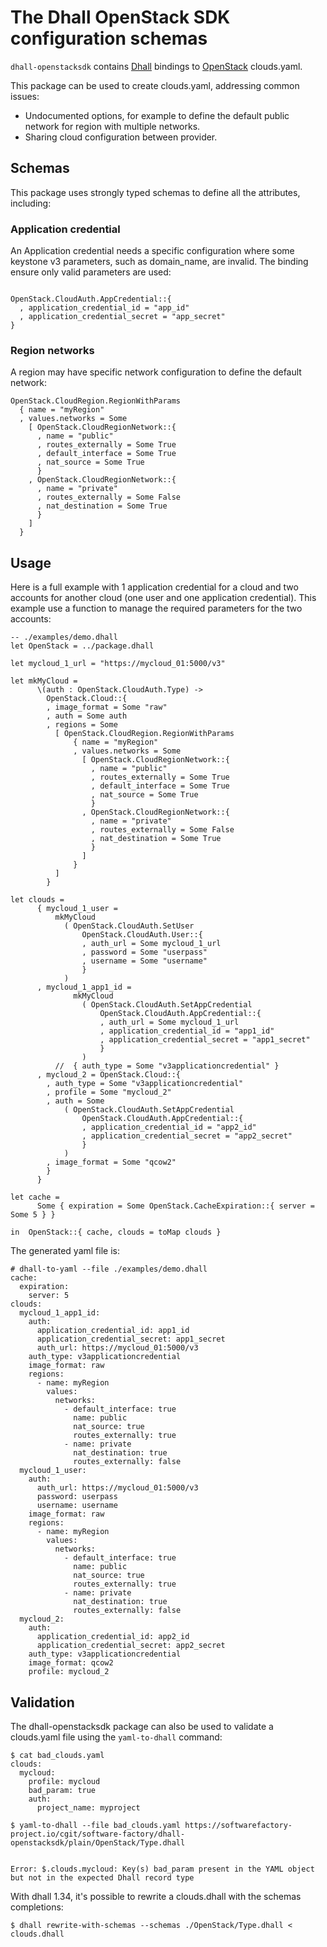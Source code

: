 # The Dhall OpenStack SDK configuration schemas

`dhall-openstacksdk` contains [Dhall][dhall-lang] bindings to [OpenStack][openstacksdk] clouds.yaml.

This package can be used to create clouds.yaml, addressing common issues:

- Undocumented options, for example to define the default public network for region with multiple networks.
- Sharing cloud configuration between provider.

## Schemas

This package uses strongly typed schemas to define all the attributes, including:

### Application credential

An Application credential needs a specific configuration where
some keystone v3 parameters, such as domain_name, are invalid.
The binding ensure only valid parameters are used:

```dhall

OpenStack.CloudAuth.AppCredential::{
  , application_credential_id = "app_id"
  , application_credential_secret = "app_secret"
}
```

### Region networks

A region may have specific network configuration to define the default network:

```dhall
OpenStack.CloudRegion.RegionWithParams
  { name = "myRegion"
  , values.networks = Some
    [ OpenStack.CloudRegionNetwork::{
      , name = "public"
      , routes_externally = Some True
      , default_interface = Some True
      , nat_source = Some True
      }
    , OpenStack.CloudRegionNetwork::{
      , name = "private"
      , routes_externally = Some False
      , nat_destination = Some True
      }
    ]
  }
```

## Usage

Here is a full example with 1 application credential for a cloud and two accounts for another cloud (one user and one application credential).
This example use a function to manage the required parameters for the two accounts:

```dhall
-- ./examples/demo.dhall
let OpenStack = ../package.dhall

let mycloud_1_url = "https://mycloud_01:5000/v3"

let mkMyCloud =
      \(auth : OpenStack.CloudAuth.Type) ->
        OpenStack.Cloud::{
        , image_format = Some "raw"
        , auth = Some auth
        , regions = Some
          [ OpenStack.CloudRegion.RegionWithParams
              { name = "myRegion"
              , values.networks = Some
                [ OpenStack.CloudRegionNetwork::{
                  , name = "public"
                  , routes_externally = Some True
                  , default_interface = Some True
                  , nat_source = Some True
                  }
                , OpenStack.CloudRegionNetwork::{
                  , name = "private"
                  , routes_externally = Some False
                  , nat_destination = Some True
                  }
                ]
              }
          ]
        }

let clouds =
      { mycloud_1_user =
          mkMyCloud
            ( OpenStack.CloudAuth.SetUser
                OpenStack.CloudAuth.User::{
                , auth_url = Some mycloud_1_url
                , password = Some "userpass"
                , username = Some "username"
                }
            )
      , mycloud_1_app1_id =
              mkMyCloud
                ( OpenStack.CloudAuth.SetAppCredential
                    OpenStack.CloudAuth.AppCredential::{
                    , auth_url = Some mycloud_1_url
                    , application_credential_id = "app1_id"
                    , application_credential_secret = "app1_secret"
                    }
                )
          //  { auth_type = Some "v3applicationcredential" }
      , mycloud_2 = OpenStack.Cloud::{
        , auth_type = Some "v3applicationcredential"
        , profile = Some "mycloud_2"
        , auth = Some
            ( OpenStack.CloudAuth.SetAppCredential
                OpenStack.CloudAuth.AppCredential::{
                , application_credential_id = "app2_id"
                , application_credential_secret = "app2_secret"
                }
            )
        , image_format = Some "qcow2"
        }
      }

let cache =
      Some { expiration = Some OpenStack.CacheExpiration::{ server = Some 5 } }

in  OpenStack::{ cache, clouds = toMap clouds }

```

The generated yaml file is:

```
# dhall-to-yaml --file ./examples/demo.dhall
cache:
  expiration:
    server: 5
clouds:
  mycloud_1_app1_id:
    auth:
      application_credential_id: app1_id
      application_credential_secret: app1_secret
      auth_url: https://mycloud_01:5000/v3
    auth_type: v3applicationcredential
    image_format: raw
    regions:
      - name: myRegion
        values:
          networks:
            - default_interface: true
              name: public
              nat_source: true
              routes_externally: true
            - name: private
              nat_destination: true
              routes_externally: false
  mycloud_1_user:
    auth:
      auth_url: https://mycloud_01:5000/v3
      password: userpass
      username: username
    image_format: raw
    regions:
      - name: myRegion
        values:
          networks:
            - default_interface: true
              name: public
              nat_source: true
              routes_externally: true
            - name: private
              nat_destination: true
              routes_externally: false
  mycloud_2:
    auth:
      application_credential_id: app2_id
      application_credential_secret: app2_secret
    auth_type: v3applicationcredential
    image_format: qcow2
    profile: mycloud_2

```

## Validation

The dhall-openstacksdk package can also be used to validate a clouds.yaml file using the `yaml-to-dhall` command:

```
$ cat bad_clouds.yaml
clouds:
  mycloud:
    profile: mycloud
    bad_param: true
    auth:
      project_name: myproject

$ yaml-to-dhall --file bad_clouds.yaml https://softwarefactory-project.io/cgit/software-factory/dhall-openstacksdk/plain/OpenStack/Type.dhall


Error: $.clouds.mycloud: Key(s) bad_param present in the YAML object but not in the expected Dhall record type
```

With dhall 1.34, it's possible to rewrite a clouds.dhall with the schemas completions:

```
$ dhall rewrite-with-schemas --schemas ./OpenStack/Type.dhall < clouds.dhall
```

[dhall-lang]: https://dhall-lang.org
[openstacksdk]: https://docs.openstack.org/openstacksdk/latest/
